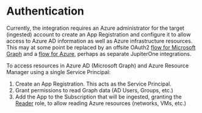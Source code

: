 # Authentication

Currently, the integration requires an Azure administrator for the target
(ingested) account to create an App Registration and configure it to allow
access to Azure AD information as well as Azure infrastructure resources. This
may at some point be replaced by an offsite OAuth2 [flow for Microsoft Graph][2]
and a [flow for Azure][1], perhaps as separate JupiterOne integrations.

To access resources in Azure AD (Microsoft Graph) and Azure Resource Manager
using a single Service Principal:

1. Create an App Registration. This acts as the Service Principal.
1. Grant permissions to read Graph data (AD Users, Groups, etc.)
1. Add the App to the Subscription that will be ingested, granting the
   [Reader][3] role, to allow reading Azure resources (networks, VMs, etc.)

[1]:
  https://docs.microsoft.com/en-us/azure/azure-resource-manager/resource-manager-api-authentication
[2]: https://docs.microsoft.com/en-us/graph/auth-v2-service
[3]:
  https://docs.microsoft.com/en-us/azure/role-based-access-control/built-in-roles#reader
